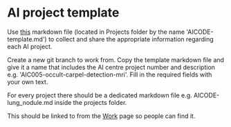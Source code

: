 # AI project template
Use <a href="/projects/AICODE-template.html">this</a> markdown file (located in Projects folder by the name 'AICODE-template.md') to collect and share the appropriate information regarding each AI project.  

Create a new git branch to work from. Copy the template markdown file and give it a name that includes the AI centre project number and description e.g. 'AIC005-occult-carpel-detection-mri'. Fill in the required fields with your own text.

For every project there should be a dedicated markdown file e.g. AICODE-lung_nodule.md inside the projects folder.

This should be linked to from the [Work](work.html) page so people can find it.
